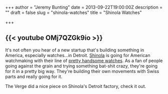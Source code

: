 +++
author = "Jeremy Bunting"
date = 2013-09-22T19:00:00Z
description = ""
draft = false
slug = "shinola-watches"
title = "Shinola Watches"

+++

{{< youtube OMj7QZGk9io >}}
---
It's not often you hear of a new startup that's building something in America, especially watches...in Detroit. [Shinola](http://www.shinola.com/) is going for
American watchmaking with their line of [pretty handsome watches](http://www.shinola.com/shop/watches/the-brakeman-leather-band-watch-s002.html). As a fan of
people going against the grain and trying something bat-shit crazy, they're going for it in a pretty big way. They're building their own movements with Swiss
parts and really going for it.

The Verge did a nice piece on Shinola's Detroit factory, check it out.

